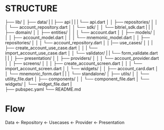 # STRUCTURE
├── lib/
│   ├── data/
|   |   ├── api
|   |   |   └── api.dart
│   │   ├── repositories/
│   │   │   └── account_repository.dart
│   │   └── sdk/
│   │       └── bitriel_sdk.dart
|   |
│   ├── domain/
│   │   ├── entities/
│   │   │   └── account.dart
│   │   ├── models/
│   │   │   ├── account_model.dart
│   │   │   └── mnemonic_model.dart
│   │   ├── repositories/
│   │   │   └── account_repository.dart
│   │   |── use_cases/
│   │   |   ├── create_account_use_case.dart
│   │   |   └── import_account_use_case.dart
│   │   └── validator/
|   |       └── form_validate.dart
|   |
│   ├── presentation/
│   │   ├── providers/
│   │   │   └── account_provider.dart
│   │   ├── screens/
│   │   │   ├── create_account_screen.dart
│   │   │   └── import_account_screen.dart
│   │   └── widgets/
│   │       ├── account_card.dart
│   │       └── mnemonic_form.dart
|   |
│   └── standalone/
│       ├── utils/
│       │   └── utility_file.dart
│       ├── components/
│       │   └── component_file.dart
│       └── widgets/
│           └── widget_file.dart
|   
├── pubspec.yaml
└── README.md

# Flow
Data <- Repository <- Usecases <- Provider <- Presentation